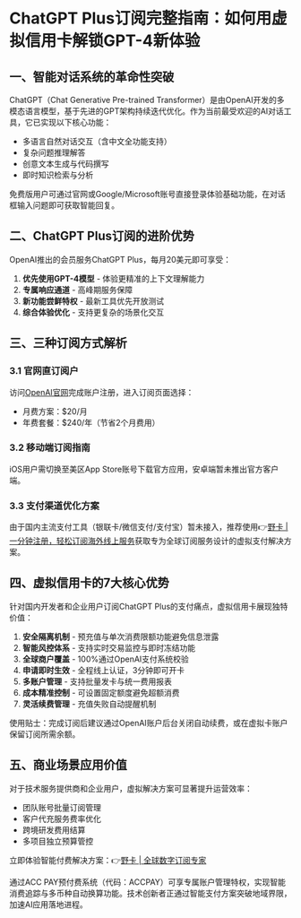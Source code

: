 # ChatGPT Plus订阅完整指南：如何用虚拟信用卡解锁GPT-4新体验

## 一、智能对话系统的革命性突破
ChatGPT（Chat Generative Pre-trained Transformer）是由OpenAI开发的多模态语言模型，基于先进的GPT架构持续迭代优化。作为当前最受欢迎的AI对话工具，它已实现以下核心功能：

- 多语言自然对话交互（含中文全功能支持）
- 复杂问题推理解答
- 创意文本生成与代码撰写
- 即时知识检索与分析

免费版用户可通过官网或Google/Microsoft账号直接登录体验基础功能，在对话框输入问题即可获取智能回复。

## 二、ChatGPT Plus订阅的进阶优势
OpenAI推出的会员服务ChatGPT Plus，每月20美元即可享受：
 
1. **优先使用GPT-4模型** - 体验更精准的上下文理解能力
2. **专属响应通道** - 高峰期服务保障 
3. **新功能尝鲜特权** - 最新工具优先开放测试
4. **综合体验优化** - 支持更复杂的场景化交互

## 三、三种订阅方式解析
### 3.1 官网直订阅户
访问[OpenAI官网](https://openai.com)完成账户注册，进入订阅页面选择：
- 月费方案：$20/月
- 年费套餐：$240/年（节省2个月费用）

### 3.2 移动端订阅指南 
iOS用户需切换至美区App Store账号下载官方应用，安卓端暂未推出官方客户端。

### 3.3 支付渠道优化方案
由于国内主流支付工具（银联卡/微信支付/支付宝）暂未接入，推荐使用👉[野卡 | 一分钟注册，轻松订阅海外线上服务](https://bbtdd.com/yeka)获取专为全球订阅服务设计的虚拟支付解决方案。

## 四、虚拟信用卡的7大核心优势
针对国内开发者和企业用户订阅ChatGPT Plus的支付痛点，虚拟信用卡展现独特价值：

1. **安全隔离机制** - 预充值与单次消费限额功能避免信息泄露
2. **智能风控体系** - 支持实时交易监控与即时冻结功能
3. **全球商户覆盖** - 100%通过OpenAI支付系统校验
4. **申请即时生效** - 全程线上认证，3分钟即可开卡
5. **多账户管理** - 支持批量发卡与统一费用报表
6. **成本精准控制** - 可设置固定额度避免超额消费
7. **灵活续费管理** - 充值失败自动提醒机制

使用贴士：完成订阅后建议通过OpenAI账户后台关闭自动续费，或在虚拟卡账户保留订阅所需余额。

## 五、商业场景应用价值
对于技术服务提供商和企业用户，虚拟解决方案可显著提升运营效率：
- 团队账号批量订阅管理
- 客户代充服务费率优化
- 跨境研发费用结算
- 多项目独立预算管控

立即体验智能付费解决方案：👉[野卡 | 全球数字订阅专家](https://bbtdd.com/yeka)

通过ACC PAY预付费系统（代码：ACCPAY）可享专属账户管理特权，实现智能消费追踪与多币种自动换算功能。技术创新者正通过智能支付方案突破地域界限，加速AI应用落地进程。